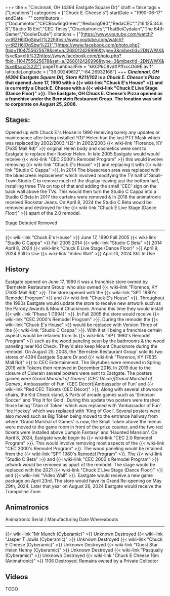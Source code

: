 +++
title = "Cincinnati, OH (4394 Eastgate Square Dr)"
draft = false
tags = ["Locations"]
categories = ["Chuck E. Cheese's"]
startDate = "1990-06-17"
endDate = ""
contributors = ["Documentor","CECBowlingGreen","Rexburg090","RedaCEC","216.125.34.66","Studio 18 Ent","CEC Tinley","Chuckatronics","ThatBoiCydalan","The 64th Gamer","CoolerDude"]
citations = ["[https://www.youtube.com/watch?v=tRZH6lOgSbw](%22https://www.youtube.com/watch?v=tRZH6lOgSbw%22)","[https://www.facebook.com/photo.php?fbid=1104755625678&set=a.1268012426996&type=3&mibextid=2DNWWX&fs=e&s=cl](%22https://www.facebook.com/photo.php?fbid=1104755625678&set=a.1268012426996&type=3&mibextid=2DNWWX&fs=e&s=cl%22)"]
pageThumbnailFile = "kKCPkC8vdXPffxccO69E.avif"
latitudeLongitude = ["39.09249612","-84.26932168"]
+++
***Cincinnati, OH (4394 Eastgate Square Dr), Store #211/102* is a *Chuck E. Cheese's Pizza* that opened June 17, 1990 with a {{< wiki-link "Chuck E's House" >}} and is currently a Chuck E. Cheese with a {{< wiki-link "Chuck E Live Stage (Dance Floor)" >}}.
The Eastgate, OH Chuck E. Cheese's Pizza opened as a franchise under the Bernstein Restaurant Group. The location was sold to corporate on August 25, 2008.**

## Stages:

Opened up with Chuck E.'s House in 1990 receiving barely any updates or maintenance after being installed.^(1)^ Helen had the last PTT Mask which was replaced by 2002/2003.^(2)^ In 2002/2003 {{< wiki-link "Florence, KY (7635 Mall Rd)" >}} original Helen body and cosmetics were sent to Eastgate to replace their Rocker Helen.
In late 2005 Eastgate would would receive {{< wiki-link "CEC 2000's Remodel Program" >}} this would involve removing {{< wiki-link "Chuck E's House" >}} and replacing it with {{< wiki-link "Studio C Cappa" >}}.
In 2014 The bluescreen area was replaced with the bluescreen replacement which involved modifying the TV half of Small-Town Studio C to remove much of the display leaving just the bottom half, installing three TVs on top of that and adding the small 'CEC' sign on the back wall above the TVs. This would then turn the Studio C Cappa into a Studio C Beta
In 2017 the curtains were removed & In 2018 the animatronic received Rockstar Jeans.
On April 8, 2024 the Studio C Beta would be removed and destroyed for the {{< wiki-link "Chuck E Live Stage (Dance Floor)" >}} apart of the 2.0 remodel.

  Stage                                                      Debuted          Removed
  ---------------------------------------------------------- ---------------- ---------------
  {{< wiki-link "Chuck E's House" >}}                   June 17, 1990    Fall 2005
  {{< wiki-link "Studio C Cappa" >}}                     Fall 2005        2014
  {{< wiki-link "Studio C Beta" >}}                      2014             April 8, 2024
  {{< wiki-link "Chuck E Live Stage (Dance Floor)" >}}   April 9, 2024    Still In Use
  {{< wiki-link "Video Wall" >}}                         April 10, 2024   Still In Use
                                                                              

## History

Eastgate opened on June 17, 1990 it was a franchise store owned by 'Bernstein Restaurant Group' who also owned {{< wiki-link "Florence, KY (7635 Mall Rd)" >}}. The store opened with the {{< wiki-link "SPT 1980's Remodel Program" >}} and {{< wiki-link "Chuck E's House" >}}. Throughout the 1990s Eastgate would update the store to receive new artwork such as the Parody Awards & Mount Chuckmore. Around this time they would install {{< wiki-link "Phase 1 (1994)" >}}.
In Fall 2005 the store would receive {{< wiki-link "CEC 2000's Remodel Program" >}}. During the remodel the {{< wiki-link "Chuck E's House" >}} would be replaced with Version Three of the {{< wiki-link "Studio C Cappa" >}}. With it still being a franchise certain aspects would be retained from its {{< wiki-link "SPT 1980's Remodel Program" >}} such as the wood paneling seen by the bathrooms & the wood paneling near Kid Check. They'd also keep Mount Chuckmore during the remodel.
On August 25, 2008, the 'Bernstein Restaurant Group' sold its two stores of 4394 Eastgate Square Dr and {{< wiki-link "Florence, KY (7635 Mall Rd)" >}} to CEC Entertainment.
The Skytubes were removed in Spring 2016 with Tokens then removed in December 2016.
In 2019 due to the closure of Colerain several posters were sent to Eastgate. The posters gained were *Grand Marshal of Games' (CEC Décor)|Grand Marshal of Games',* Ambassador of Fun' (CEC Décor)|Ambassador of Fun' and {{< wiki-link "Red CEC Tickets (CEC Décor)" >}}, Along with several showroom chairs, the Kid Check stand, & Parts of arcade games such as 'Simpson Soccer' and 'Pop It for Gold'. During this update two posters were trashed those being 'Titan of Token' which was replaced with 'Ambassador of Fun'. 'Ice Hockey' which was replaced with 'King of Cool'. Several posters were also moved such as Big Token being moved to the entrance hallway from where 'Grand Marshal of Games' is now, the Small Token above the menus were moved to the game room in front of the prize counter, and the two red tickets were installed above 'Jumpin Fantasy' and 'Haunted Mansion'.
On April 8, 2024, Eastgate would begin its {{< wiki-link "CEC 2.0 Remodel Program" >}}. This would involve removing most aspects of the {{< wiki-link "CEC 2000's Remodel Program" >}}. The wood paneling would be retained from the {{< wiki-link "SPT 1980's Remodel Program" >}}. The {{< wiki-link "Studio C Beta" >}} and {{< wiki-link "CEC 2000's Remodel Program" >}} artwork would be removed as apart of the remodel. The stage would be replaced with the 2021 {{< wiki-link "Chuck E Live Stage (Dance Floor)" >}} and {{< wiki-link "Video Wall" >}}. Eastgate would receive a new game package on April 23rd. The store would have its Grand Re-opening on May 29th, 2024. Later that year on August 26, 2024 Eastgate would receive the Trampoline Zone

## Animatronics

  Animatronic                                                  Serial / Manufacturing Date   Whereabouts
  ------------------------------------------------------------ ----------------------------- -------------------------------------------------
  {{< wiki-link "Mr Munch (Cyberamic)" >}}                 Unknown                       Destroyed
  {{< wiki-link "Jasper T Jowls (Cyberamic)" >}}           Unknown                       Destroyed
  {{< wiki-link "Chuck E Cheese (Cyberamic)" >}}           Unknown                       Destroyed
  {{< wiki-link "Guest Star Helen Henny (Cyberamic)" >}}   Unknown                       Destroyed
  {{< wiki-link "Pasqually (Cyberamic)" >}}                Unknown                       Destroyed
  {{< wiki-link "Chuck E Cheese 16m (Animatronic)" >}}     1106                          Destroyed; Remains owned by a Private Collector

## Videos

TODO
